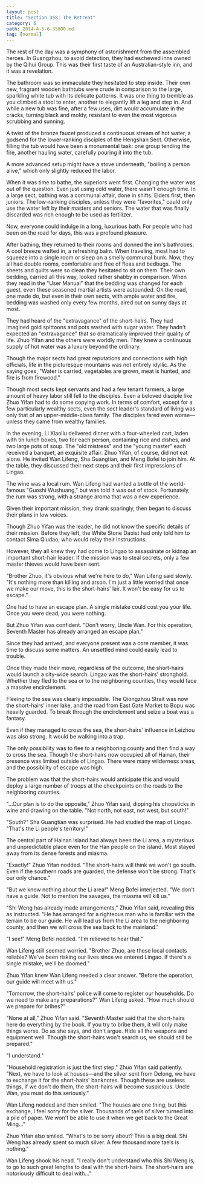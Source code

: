 ```yaml
---
layout: post
title: "Section 358: The Retreat"
category: 6
path: 2014-4-6-6-35800.md
tag: [normal]
---
```


The rest of the day was a symphony of astonishment from the assembled heroes. In Guangzhou, to avoid detection, they had eschewed inns owned by the Qihui Group. This was their first taste of an Australian-style inn, and it was a revelation.

The bathroom was so immaculate they hesitated to step inside. Their own new, fragrant wooden bathtubs were crude in comparison to the large, sparkling white tub with its delicate patterns. It was one thing to tremble as you climbed a stool to enter, another to elegantly lift a leg and step in. And while a new tub was fine, after a few uses, dirt would accumulate in the cracks, turning black and moldy, resistant to even the most vigorous scrubbing and sunning.

A twist of the bronze faucet produced a continuous stream of hot water, a godsend for the lower-ranking disciples of the Hengshan Sect. Otherwise, filling the tub would have been a monumental task: one group tending the fire, another hauling water, carefully pouring it into the tub.

A more advanced setup might have a stove underneath, "boiling a person alive," which only slightly reduced the labor.

When it was time to bathe, the superiors went first. Changing the water was out of the question. Even just using cold water, there wasn't enough time. In a large sect, bathing was a communal affair, done in shifts. Elders first, then juniors. The low-ranking disciples, unless they were "favorites," could only use the water left by their masters and seniors. The water that was finally discarded was rich enough to be used as fertilizer.

Now, everyone could indulge in a long, luxurious bath. For people who had been on the road for days, this was a profound pleasure.

After bathing, they returned to their rooms and donned the inn's bathrobes. A cool breeze wafted in, a refreshing balm. When traveling, most had to squeeze into a single room or sleep on a smelly communal bunk. Now, they all had double rooms, comfortable and free of fleas and bedbugs. The sheets and quilts were so clean they hesitated to sit on them. Their own bedding, carried all this way, looked rather shabby in comparison. When they read in the "User Manual" that the bedding was changed for each guest, even these seasoned martial artists were astounded. On the road, one made do, but even in their own sects, with ample water and fire, bedding was washed only every few months, aired out on sunny days at most.

They had heard of the "extravagance" of the short-hairs. They had imagined gold spittoons and pots washed with sugar water. They hadn't expected an "extravagance" that so dramatically improved their quality of life. Zhuo Yifan and the others were worldly men. They knew a continuous supply of hot water was a luxury beyond the ordinary.

Though the major sects had great reputations and connections with high officials, life in the picturesque mountains was not entirely idyllic. As the saying goes, "Water is carried, vegetables are grown, meat is hunted, and fire is from firewood."

Though most sects kept servants and had a few tenant farmers, a large amount of heavy labor still fell to the disciples. Even a beloved disciple like Zhuo Yifan had to do some copying work. In terms of comfort, except for a few particularly wealthy sects, even the sect leader's standard of living was only that of an upper-middle-class family. The disciples fared even worse—unless they came from wealthy families.

In the evening, Li Xiaoliu delivered dinner with a four-wheeled cart, laden with tin lunch boxes, two for each person, containing rice and dishes, and two large pots of soup. The "old mistress" and the "young master" each received a banquet, an exquisite affair. Zhuo Yifan, of course, did not eat alone. He invited Wan Lifeng, Sha Guangtian, and Meng Bofei to join him. At the table, they discussed their next steps and their first impressions of Lingao.

The wine was a local rum. Wan Lifeng had wanted a bottle of the world-famous "Guoshi Wushuang," but was told it was out of stock. Fortunately, the rum was strong, with a strange aroma that was a new experience.

Given their important mission, they drank sparingly, then began to discuss their plans in low voices.

Though Zhuo Yifan was the leader, he did not know the specific details of their mission. Before they left, the White Stone Daoist had only told him to contact Sima Qiudao, who would relay their instructions.

However, they all knew they had come to Lingao to assassinate or kidnap an important short-hair leader. If the mission was to steal secrets, only a few master thieves would have been sent.

"Brother Zhuo, it's obvious what we're here to do," Wan Lifeng said slowly. "It's nothing more than killing and arson. I'm just a little worried that once we make our move, this is the short-hairs' lair. It won't be easy for us to escape."

One had to have an escape plan. A single mistake could cost you your life. Once you were dead, you were nothing.

But Zhuo Yifan was confident. "Don't worry, Uncle Wan. For this operation, Seventh Master has already arranged an escape plan."

Since they had arrived, and everyone present was a core member, it was time to discuss some matters. An unsettled mind could easily lead to trouble.

Once they made their move, regardless of the outcome, the short-hairs would launch a city-wide search. Lingao was the short-hairs' stronghold. Whether they fled to the sea or to the neighboring counties, they would face a massive encirclement.

Fleeing to the sea was clearly impossible. The Qiongzhou Strait was now the short-hairs' inner lake, and the road from East Gate Market to Bopu was heavily guarded. To break through the encirclement and seize a boat was a fantasy.

Even if they managed to cross the sea, the short-hairs' influence in Leizhou was also strong. It would be walking into a trap.

The only possibility was to flee to a neighboring county and then find a way to cross the sea. Though the short-hairs now occupied all of Hainan, their presence was limited outside of Lingao. There were many wilderness areas, and the possibility of escape was high.

The problem was that the short-hairs would anticipate this and would deploy a large number of troops at the checkpoints on the roads to the neighboring counties.

"...Our plan is to do the opposite," Zhuo Yifan said, dipping his chopsticks in wine and drawing on the table. "Not north, not east, not west, but south!"

"South?" Sha Guangtian was surprised. He had studied the map of Lingao. "That's the Li people's territory!"

The central part of Hainan Island had always been the Li area, a mysterious and unpredictable place even for the Han people on the island. Most stayed away from its dense forests and miasma.

"Exactly!" Zhuo Yifan nodded. "The short-hairs will think we won't go south. Even if the southern roads are guarded, the defense won't be strong. That's our only chance."

"But we know nothing about the Li area!" Meng Bofei interjected. "We don't have a guide. Not to mention the savages, the miasma will kill us."

"Shi Weng has already made arrangements," Zhuo Yifan said, revealing this as instructed. "He has arranged for a righteous man who is familiar with the terrain to be our guide. He will lead us from the Li area to the neighboring county, and then we will cross the sea back to the mainland."

"I see!" Meng Bofei nodded. "I'm relieved to hear that."

Wan Lifeng still seemed worried. "Brother Zhuo, are these local contacts reliable? We've been risking our lives since we entered Lingao. If there's a single mistake, we'll be doomed."

Zhuo Yifan knew Wan Lifeng needed a clear answer. "Before the operation, our guide will meet with us."

"Tomorrow, the short-hairs' police will come to register our households. Do we need to make any preparations?" Wan Lifeng asked. "How much should we prepare for bribes?"

"None at all," Zhuo Yifan said. "Seventh Master said that the short-hairs here do everything by the book. If you try to bribe them, it will only make things worse. Do as she says, and don't argue. Hide all the weapons and equipment well. Though the short-hairs won't search us, we should still be prepared."

"I understand."

"Household registration is just the first step," Zhuo Yifan said patiently. "Next, we have to look at houses—and the silver sent from Delong, we have to exchange it for the short-hairs' banknotes. Though these are useless things, if we don't do them, the short-hairs will become suspicious. Uncle Wan, you must do this seriously."

Wan Lifeng nodded and then smiled. "The houses are one thing, but this exchange, I feel sorry for the silver. Thousands of taels of silver turned into a pile of paper. We won't be able to use it when we get back to the Great Ming..."

Zhuo Yifan also smiled. "What's to be sorry about? This is a big deal. Shi Weng has already spent so much silver. A few thousand more taels is nothing."

Wan Lifeng shook his head. "I really don't understand who this Shi Weng is, to go to such great lengths to deal with the short-hairs. The short-hairs are notoriously difficult to deal with..."